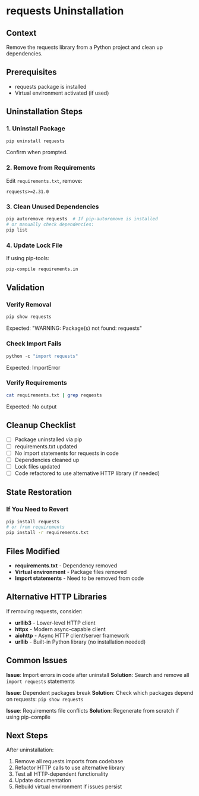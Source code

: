 # requests Uninstallation

## Context

Remove the requests library from a Python project and clean up dependencies.

## Prerequisites

- requests package is installed
- Virtual environment activated (if used)

## Uninstallation Steps

### 1. Uninstall Package

```bash
pip uninstall requests
```

Confirm when prompted.

### 2. Remove from Requirements

Edit `requirements.txt`, remove:

```
requests>=2.31.0
```

### 3. Clean Unused Dependencies

```bash
pip autoremove requests  # If pip-autoremove is installed
# or manually check dependencies:
pip list
```

### 4. Update Lock File

If using pip-tools:

```bash
pip-compile requirements.in
```

## Validation

### Verify Removal

```bash
pip show requests
```

Expected: "WARNING: Package(s) not found: requests"

### Check Import Fails

```python
python -c "import requests"
```

Expected: ImportError

### Verify Requirements

```bash
cat requirements.txt | grep requests
```

Expected: No output

## Cleanup Checklist

- [ ] Package uninstalled via pip
- [ ] requirements.txt updated
- [ ] No import statements for requests in code
- [ ] Dependencies cleaned up
- [ ] Lock files updated
- [ ] Code refactored to use alternative HTTP library (if needed)

## State Restoration

### If You Need to Revert

```bash
pip install requests
# or from requirements
pip install -r requirements.txt
```

## Files Modified

- **requirements.txt** - Dependency removed
- **Virtual environment** - Package files removed
- **Import statements** - Need to be removed from code

## Alternative HTTP Libraries

If removing requests, consider:

- **urllib3** - Lower-level HTTP client
- **httpx** - Modern async-capable client
- **aiohttp** - Async HTTP client/server framework
- **urllib** - Built-in Python library (no installation needed)

## Common Issues

**Issue**: Import errors in code after uninstall
**Solution**: Search and remove all `import requests` statements

**Issue**: Dependent packages break
**Solution**: Check which packages depend on requests: `pip show requests`

**Issue**: Requirements file conflicts
**Solution**: Regenerate from scratch if using pip-compile

## Next Steps

After uninstallation:

1. Remove all requests imports from codebase
2. Refactor HTTP calls to use alternative library
3. Test all HTTP-dependent functionality
4. Update documentation
5. Rebuild virtual environment if issues persist
